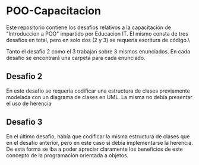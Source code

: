 # POO-Capacitacion
Este repositorio contiene los desafios relativos a la capacitación de "Introduccion a POO" impartido por Educacion IT. El mismo consta de tres desafios en total, pero en solo dos (2 y 3) se requeria escritura de código.\

Tanto el desafio 2 como el 3 trabajan sobre 3 mismos enunciados. En cada desafio se encontrará una carpeta para cada enunciado.
## Desafio 2
En este desafio se requería codificar una estructura de clases previamente modelada con un diagrama de clases en UML. La misma no debía presentar el uso de herencia
## Desafio 3
En el último desafio, había que codificar la misma estructura de clases que en el desafio anterior, pero en este caso si debia implementarse la herencia. De esta forma se iba a poder apreciar claramente los beneficios de este concepto de la programación orientada a objetos.
